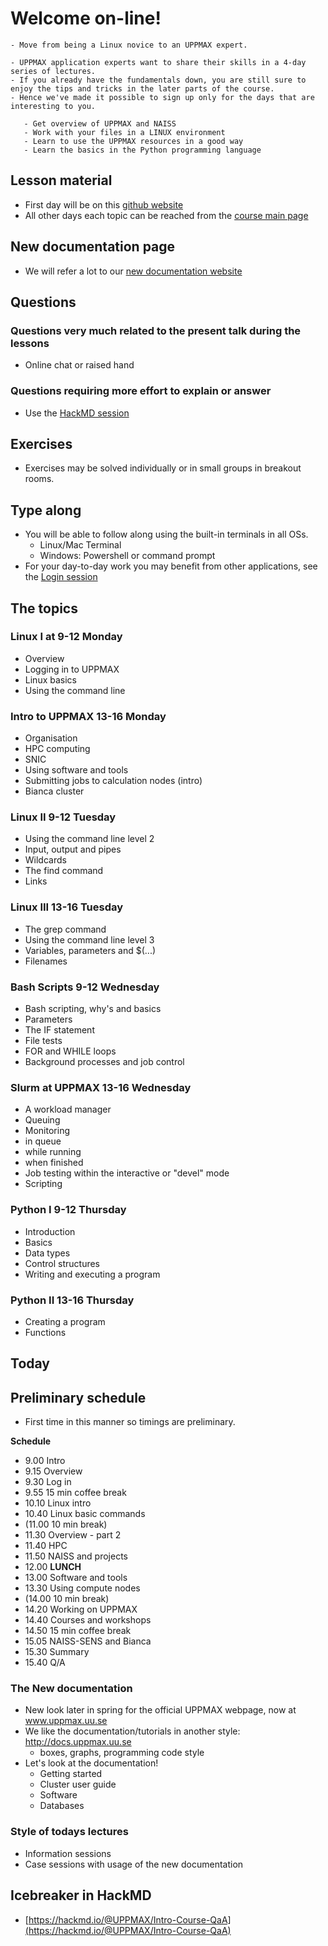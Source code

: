 # Welcome on-line!

```{admonition} Course punchline
- Move from being a Linux novice to an UPPMAX expert. 
```

```{admonition} Course aim
- UPPMAX application experts want to share their skills in a 4-day series of lectures. 
- If you already have the fundamentals down, you are still sure to enjoy the tips and tricks in the later parts of the course. 
- Hence we've made it possible to sign up only for the days that are interesting to you.
```

```{admonition} Learning outcomes
   - Get overview of UPPMAX and NAISS
   - Work with your files in a LINUX environment
   - Learn to use the UPPMAX resources in a good way
   - Learn the basics in the Python programming language
```

## Lesson material
- First day will be on this [github website](intro.md) 
- All other days each topic can be reached from the [course main page](https://www.uppmax.uu.se/support/courses-and-workshops/uppmax-introductory-course) 

## New documentation page
- We will refer a lot to our [new documentation website](http://docs.uppmax.uu.se/)

## Questions

### Questions very much related to the present talk during the lessons 
- Online chat or raised hand

### Questions requiring more effort to explain or answer 
- Use the [HackMD session](https://hackmd.io/@UPPMAX/Intro-Course-QaA)


## Exercises
- Exercises may be solved individually or in small groups in breakout rooms.

## Type along
- You will be able to follow along using the built-in terminals in all OSs.
  - Linux/Mac Terminal
  - Windows: Powershell or command prompt
- For your day-to-day work you may benefit from other applications, see the [Login session](https://uppmax.github.io/uppmax_intro/login2.html)

## The topics
### Linux I at 9-12 Monday
- Overview
- Logging in to UPPMAX
- Linux basics
- Using the command line

### Intro to UPPMAX 13-16 Monday
- Organisation
- HPC computing
- SNIC
- Using software and tools
- Submitting jobs to calculation nodes (intro)
- Bianca cluster

### Linux II 9-12 Tuesday
- Using the command line level 2
- Input, output and pipes
- Wildcards
- The find command
- Links
### Linux III 13-16 Tuesday
- The grep command
- Using the command line level 3
- Variables, parameters and $(...)
- Filenames
### Bash Scripts 9-12 Wednesday
- Bash scripting, why's and basics
- Parameters
- The IF statement
- File tests
- FOR and WHILE loops
- Background processes and job control
### Slurm at UPPMAX 13-16 Wednesday
- A workload manager
- Queuing
- Monitoring
- in queue
- while running
- when finished
- Job testing within the interactive or "devel" mode
- Scripting
### Python I 9-12 Thursday
- Introduction
- Basics
- Data types
- Control structures
- Writing and executing a program
### Python II 13-16 Thursday
- Creating a program
- Functions

## Today

## Preliminary schedule
- First time in this manner so timings are preliminary.

**Schedule**
- 9.00 Intro
- 9.15 Overview
- 9.30 Log in
- 9.55 15 min coffee break
- 10.10 Linux intro
- 10.40 Linux basic commands
- (11.00 10 min break)
- 11.30 Overview - part 2
- 11.40 HPC
- 11.50 NAISS and projects
- 12.00 **LUNCH**
- 13.00 Software and tools
- 13.30 Using compute nodes
- (14.00 10 min break)
- 14.20 Working on UPPMAX
- 14.40 Courses and workshops
- 14.50 15 min coffee break
- 15.05 NAISS-SENS and Bianca
- 15.30 Summary
- 15.40 Q/A

### The New documentation

- New look later in spring for the official UPPMAX webpage, now at www.uppmax.uu.se
- We like the documentation/tutorials in another style: <http://docs.uppmax.uu.se>
  - boxes, graphs, programming code style
- Let's look at the documentation!
   - Getting started
   - Cluster user guide
   - Software
   - Databases

### Style of todays lectures
 - Information sessions
 - Case sessions with usage of the new documentation

## Icebreaker in HackMD
- [https://hackmd.io/@UPPMAX/Intro-Course-QaA](https://hackmd.io/@UPPMAX/Intro-Course-QaA)

